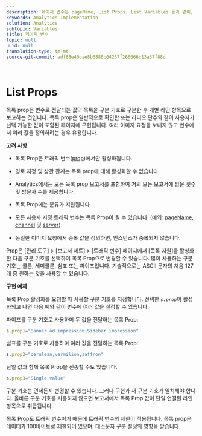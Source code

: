 ```yaml
---
description: 페이지 변수는 pageName, List Props, List Variables 등과 같이, 보고서를 직접 채웁니다.
keywords: Analytics Implementation
solution: Analytics
subtopic: Variables
title: 페이지 변수
topic: null
uuid: null
translation-type: tm+mt
source-git-commit: edf88e40cae8b6886b04257f266666c13a37f88d

---
```




# List Props

목록 prop은 변수로 전달되는 값의 목록을 구분 기호로 구분한 후 개별 라인 항목으로 보고하는 것입니다. 목록 prop은 일반적으로 확인란 또는 라디오 단추와 같이 사용자가 선택 가능한 값이 포함된 페이지에 구현됩니다. 여러 이미지 요청을 보내지 않고 변수에서 여러 값을 정의하려는 경우 유용합니다.

<!-- 

list_props.xml

 -->

**고려 사항**

* 목록 Prop은 트래픽 변수([prop](/help/implement/js-implementation/page-variables/propn.md))에서만 활성화됩니다.
* 경로 지정 및 상관 관계는 목록 prop에 대해 활성화할 수 없습니다.
* Analytics에서는 모든 목록 prop 보고서를 포함하여 거의 모든 보고서에 방문 횟수 및 방문자 수를 제공합니다.
* 목록 Prop에는 분류가 지원됩니다.
* 모든 사용자 지정 트래픽 변수는 목록 Prop이 될 수 있습니다. (예외: [pageName](/help/implement/js-implementation/page-variables/pagename.md), [channel](/help/implement/js-implementation/page-variables/channel.md) 및 [server](/help/implement/js-implementation/page-variables/server.md))

* 동일한 이미지 요청에서 중복 값을 정의하면, 인스턴스가 중복되지 않습니다.

Prop은 [관리 도구] &gt; [보고서 세트] &gt; [트래픽 변수] 페이지에서 [목록 지원]을 활성화한 다음 구분 기호를 선택하여 목록 Prop으로 변경할 수 있습니다. 많이 사용하는 구분 기호는 콜론, 세미콜론, 쉼표 또는 파이프입니다. 기술적으로는 ASCII 문자의 처음 127개 중 원하는 것을 사용할 수 있습니다.

**구현 예제**

목록 Prop 활성화를 요청할 때 사용할 구분 기호를 지정합니다. 선택한 *`s.prop`*&#x200B;이 활성화되고 나면 다음 예와 같이 변수에 여러 값을 설정할 수 있습니다.

파이프를 구분 기호로 사용하며 두 값을 전달하는 목록 Prop:

```js
s.prop1="Banner ad impression|Sidebar impression"
```

쉼표를 구분 기호로 사용하며 여러 값을 전달하는 목록 Prop:

```js
s.prop2="cerulean,vermilion,saffron"
```

단일 값과 함께 목록 Prop을 전송할 수도 있습니다.

```js
s.prop3="Single value"
```

구분 기호는 언제든지 변경할 수 있습니다. 그러나 구현과 새 구분 기호가 일치해야 합니다. 올바른 구분 기호를 사용하지 않으면 보고서에서 목록 Prop 값이 단일 연결된 라인 항목으로 취급됩니다.

목록 Prop도 트래픽 변수이기 때문에 트래픽 변수의 제한이 적용됩니다. 목록 prop은 데이터가 100바이트로 제한되어 있으며, 대소문자 구분 설정의 영향을 받습니다.

